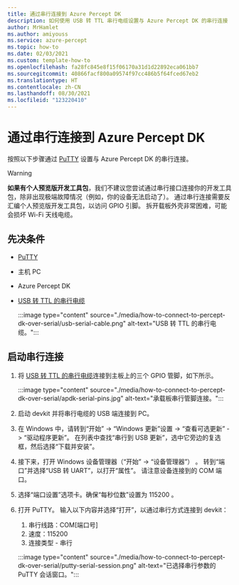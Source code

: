 ```yaml
---
title: 通过串行连接到 Azure Percept DK
description: 如何使用 USB 转 TTL 串行电缆设置与 Azure Percept DK 的串行连接
author: MrHamlet
ms.author: amiyouss
ms.service: azure-percept
ms.topic: how-to
ms.date: 02/03/2021
ms.custom: template-how-to
ms.openlocfilehash: fa28fc845e8f15f06170a31d1d22892eca061bb7
ms.sourcegitcommit: 40866facf800a09574f97cc486b5f64fced67eb2
ms.translationtype: HT
ms.contentlocale: zh-CN
ms.lasthandoff: 08/30/2021
ms.locfileid: "123220410"
---
```

# <a name="connect-to-azure-percept-dk-over-serial"></a>通过串行连接到 Azure Percept DK

按照以下步骤通过 [PuTTY](https://www.chiark.greenend.org.uk/~sgtatham/putty/latest.html) 设置与 Azure Percept DK 的串行连接。

> [!WARNING]
> **如果有个人预览版开发工具包**，我们不建议您尝试通过串行接口连接你的开发工具包，除非出现极端故障情况（例如，你的设备无法启动了）。 通过串行连接需要反汇编个人预览版开发工具包，以访问 GPIO 引脚。 拆开载板外壳非常困难，可能会损坏 Wi-Fi 天线电缆。

## <a name="prerequisites"></a>先决条件

- [PuTTY](https://www.chiark.greenend.org.uk/~sgtatham/putty/latest.html)
- 主机 PC
- Azure Percept DK
- [USB 转 TTL 的串行电缆](https://www.adafruit.com/product/954)

    :::image type="content" source="./media/how-to-connect-to-percept-dk-over-serial/usb-serial-cable.png" alt-text="USB 转 TTL 的串行电缆。":::

## <a name="start-the-serial-connection"></a>启动串行连接

1. 将 [USB 转 TTL 的串行电缆](https://www.adafruit.com/product/954)连接到主板上的三个 GPIO 管脚，如下所示。

    :::image type="content" source="./media/how-to-connect-to-percept-dk-over-serial/apdk-serial-pins.jpg" alt-text="承载板串行管脚连接。":::

1. 启动 devkit 并将串行电缆的 USB 端连接到 PC。

1. 在 Windows 中，请转到“开始” -> “Windows 更新”设置  -> “查看可选更新” -> “驱动程序更新”。 在列表中查找“串行到 USB 更新”，选中它旁边的复选框，然后选择“下载并安装”。  

1. 接下来，打开 Windows 设备管理器（“开始” -> “设备管理器”） 。 转到“端口”并选择“USB 转 UART”，以打开“属性”。 请注意设备连接到的 COM 端口。

1. 选择“端口设置”选项卡。确保“每秒位数”设置为 115200 。

1. 打开 PuTTY。 输入以下内容并选择“打开”，以通过串行方式连接到 devkit：

    1. 串行线路：COM[端口号]
    1. 速度：115200
    1. 连接类型 - 串行

    :::image type="content" source="./media/how-to-connect-to-percept-dk-over-serial/putty-serial-session.png" alt-text="已选择串行参数的 PuTTY 会话窗口。":::
